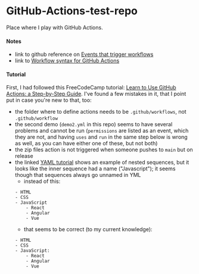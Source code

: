 # GitHub-Actions-test-repo

Place where I play with GitHub Actions.

#### Notes
- link to github reference on [Events that trigger
  workflows](https://docs.github.com/en/actions/reference/events-that-trigger-workflows#about-events-that-trigger-workflows)
- link to [Workflow syntax for GitHub Actions](https://docs.github.com/en/actions/reference/workflow-syntax-for-github-actions)

#### Tutorial
First, I had followed this FreeCodeCamp tutorial: [Learn to Use GitHub Actions: a
Step-by-Step
Guide](https://www.freecodecamp.org/news/learn-to-use-github-actions-step-by-step-guide/).
I've found a few mistakes in it, that I point put in case you're new to that, too:
- the folder where to define actions needs to be `.github/workflows`, not
  `.github/workflow`
- the second demo (`demo2.yml` in this repo) seems to have several problems and cannot
  be run (`permissions` are listed as an event, which they are not, and having `uses`
  and `run` in the same step below is wrong as well, as you can have either one of
  these, but not both)
- the zip files action is not triggered when someone pushes to `main` but on release
- the linked [YAML
  tutorial](https://www.freecodecamp.org/news/what-is-yaml-the-yml-file-format/) shows
  an example of nested sequences, but it looks like the inner sequence had a name
  ("Javascript"); it seems though that sequences always go unnamed in YML
    - instead of this:
    ```
    - HTML
    - CSS
    - JavaScript
        - React
        - Angular
        - Vue
    ```
    - that seems to be correct (to my current knowledge):
    ```
    - HTML
    - CSS
    - JavaScript:
        - React
        - Angular
        - Vue
    ```